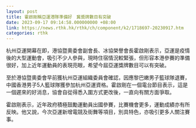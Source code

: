 ```yaml
---
layout: post
title: 霍啟剛稱亞運港隊準備好　冀奬牌數目有突破
date: 2023-09-17 09:14:58.000000000 +08:00
link: https://news.rthk.hk/rthk/ch/component/k2/1718697-20230917.htm
categories: rthk
---
```


杭州亞運開幕在即，港協暨奧委會副會長、冰協榮譽會長霍啟剛表示，亞運是疫情後的大型運動會，吸引不少人參與，現時住宿情況較緊張，但形容本港參賽的準備很好，加上近年運動員的表現亮眼，希望今屆亞運獎牌數目可以有突破。

至於港協暨奧委會早前獲杭州亞運組織委員會確認，因應黎巴嫩男子籃球隊退賽，中國香港男子5人籃球隊獲參加杭州亞運資格。霍啟剛在一個電台節目表示，這是一個遲來的好消息，協會自從得悉入圍方式更改後，一直向有關方面爭取。

霍啟剛表示，近年政府積極鼓勵運動員出國參賽，比賽機會更多，運動成績亦有所反映。他又說，今次亞運新增電競及街舞等項目，別具特色，亦吸引更多人關注賽事。
